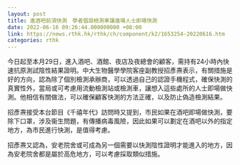 ```yaml
---
layout: post
title: 進酒吧前須快測　學者倡設檢測車讓進場人士即場快測
date: 2022-06-16 09:26:44.000000000 +08:00
link: https://news.rthk.hk/rthk/ch/component/k2/1653254-20220616.htm
categories: rthk
---
```


今日起至本月29日，進入酒吧、酒館、夜店及夜總會的顧客，需持有24小時內快速抗原測試陰性結果證明。中大生物醫學學院客座副教授招彥燾表示，有關措施是好的方向，認為除了個別檢測承辦商，可以透過自己的認證手機程式，確保快測的真實性外，當局或可考慮用流動檢測站或檢測車，讓想入這些處所的人士即場做快測。他相信有關做法，可以確保顧客快測的方法正確，以及防止偽造檢測結果。

招彥燾接受本台節目《千禧年代》訪問時又提到，市民如果在酒吧即場做快測，要除下口罩，涉及衞生問題，有傳播病毒風險，因此如果可以劃定在酒吧以外的指定地方，為市民進行快測，是值得考慮。

招彥燾又認為，安老院舍或可成為另一個需要以快測陰性證明才能進入的地方，因為安老院舍都是屬於高危地方，可以考慮採取類似措施。
